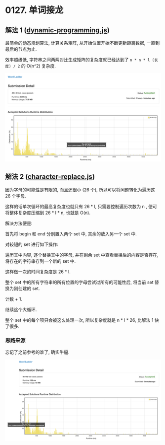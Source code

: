 # 0127. 单词接龙

## 解法 1 ([dynamic-programming.js](./dynamic-programming.js))

最简单的动态规划算法, 计算关系矩阵, 从开始位置开始不断更新距离数据, 一直到最后的节点为止.

效率超级低, 字符串之间两两对比生成矩阵的复杂度就已经达到了 `n * n * l (长度) / 2` 的 O(n^2) 复杂度. 

![成绩](assets/dynamic-programming.png)

## 解法 2 ([character-replace.js](./character-replace.js))

因为字母的可能性是有限的, 而且还很小 (26 个), 所以可以将问题转化为遍历这 26 个字母.

这样的话单次循环的最高复杂度也就只有 26 * l, 只需要控制遍历次数为 n , 便可将整体复杂度压缩到 26 * l * n, 也就是 O(n).

解决方法便是:

首先将 begin 和 end 分别置入两个 set 中, 其余的放入另一个 set 中.

对较短的 set 进行如下操作:

遍历其中内容, 逐个替换其中的字母, 并在剩余 set 中查看替换后的内容是否存在, 将存在的字符串存到一个新的 set 中.

这样做一次的时间复杂度是 26 * l.

整个 set 中的所有字符串的所有位置的字母尝试过所有的可能性后, 将当前 set 替换为刚创建的 set.

计数 + 1.

继续这个大循环.

整个 set 中的每个项只会被这么处理一次, 所以复杂度就是 n * l * 26, 比解法 1 快了很多.

### 思路来源

忘记了之前参考的谁了, 确实牛逼.

![成绩](assets/character-replace.png)

